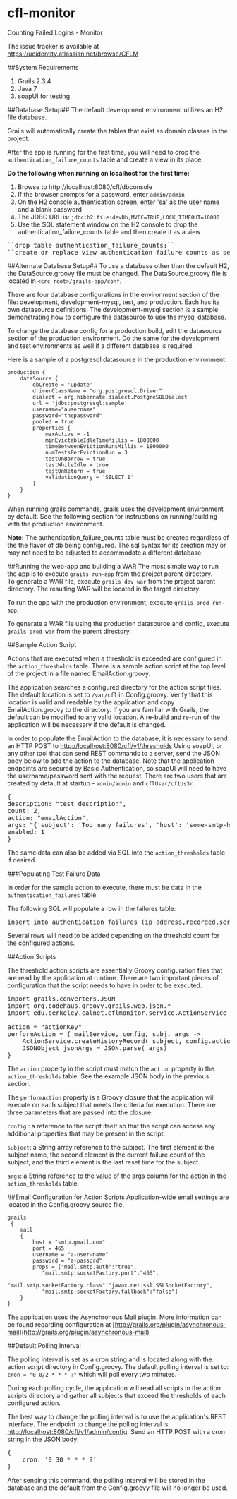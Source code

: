 cfl-monitor
========
Counting Failed Logins - Monitor

The issue tracker is available at https://ucidentity.atlassian.net/browse/CFLM

##System Requirements
1. Grails 2.3.4
2. Java 7
3. soapUI for testing


##Database Setup##
The default development environment utilizes an H2 file database.

Grails will automatically create the tables that exist as domain classes in the project.

After the app is running for the first time, you will need to drop the ``authentication_failure_counts`` table and create a view in its place.

**Do the following when running on localhost for the first time:**

1. Browse to http://localhost:8080/cfl/dbconsole
2. If the browser prompts for a password, enter `admin/admin`
3. On the H2 console authentication screen, enter 'sa' as the user name and a blank password
4. The JDBC URL is: ``jdbc:h2:file:devDb;MVCC=TRUE;LOCK_TIMEOUT=10000`` 
5. Use the SQL statement window on the H2 console to drop the authentication_failure_counts table and then create it as a view
<pre>
``drop table authentication_failure_counts;``
``create or replace view authentication_failure_counts as select f.subject, count(*) as current_count from authentication_failures f where f.recorded > (select coalesce(max(r.reset), '2001-01-01') from authentication_resets r where r.subject = f.subject) group by f.subject;``
</pre>

##Alternate Database Setup##
To use a database other than the default H2, the DataSource.groovy file must be changed.  The DataSource.groovy file is located in ``<src root>/grails-app/conf``.

There are four database configurations in the environment section of the file: development, development-mysql, test, and production.  Each has its own datasource definitions. The development-mysql section is a sample demonstrating how to configure the datasource to use the mysql database.

To change the database config for a production build, edit the datasource section of the production environment. Do the same for the development and test environments as well if a different database is required.

Here is a sample of a postgresql datasource in the production environment:

	production {
		dataSource {
			dbCreate = 'update'
			driverClassName = "org.postgresql.Driver"
 			dialect = org.hibernate.dialect.PostgreSQLDialect
			url = 'jdbc:postgresql:sample'
			username="ausername"
			password="thepassword"
			pooled = true
			properties {
				maxActive = -1
				minEvictableIdleTimeMillis = 1800000
				timeBetweenEvictionRunsMillis = 1800000
				numTestsPerEvictionRun = 3
				testOnBorrow = true
				testWhileIdle = true
				testOnReturn = true
				validationQuery = 'SELECT 1'
			}
		}
	}


When running grails commands, grails uses the development environment by default.  See the following section for instructions on running/building with the production environment.

**Note:**
The authentication_failure_counts table must be created regardless of the the flavor of db being configured.  The sql syntax for its creation may or may not need to be adjusted to accommodate a different database.

##Running the web-app and building a WAR
The most simple way to run the app is to execute ``grails run-app`` from the project parent directory.  
To generate a WAR file, execute ``grails dev war`` from the project parent directory.  The resulting WAR will be located in the target directory.

To run the app with the production environment, execute ``grails prod run-app``.

To generate a WAR file using the production datasource and config, execute ``grails prod war`` from the parent directory.

##Sample Action Script

Actions that are executed when a threshold is exceeded are configured in the ``action_thresholds`` table.  There is a sample action script at the top level of the project in a file named EmailAction.groovy.

The application searches a configured directory for the action script files.  The default location is set to ``/var/cfl`` in Config.groovy.  Verify that this location is valid and readable by the application and copy EmailAction.groovy to the directory.  If you are familiar with Grails, the default can be modified to any valid location.  A re-build and re-run of the application will be necessary if the default is changed.

In order to populate the EmailAction to the database, it is necessary to send an HTTP POST to [http://localhost:8080/cfl/v1/thresholds](http://localhost:8080/cfl/v1/thresholds)
Using soapUI, or any other tool that can send REST commands to a server, send the JSON body below to add the action to the database.  Note that the application endpoints are secured by Basic Authentication, so soapUI will need to have the username/password sent with the request.  There are two users that are created by default at startup - `admin/admin` and `cflUser/cf1Us3r`.

<pre>
{
description: "test description",
count: 2,
action: "emailAction",
args: "{'subject': 'Too many failures', 'host': 'some-smtp-host', 'message': 'Too many failures, fix it', 'username': 'your-user-name', 'password': 'your-password', 'recipient': 'some-email-address'}",
enabled: 1
}
</pre>

The same data can also be added via SQL into the `action_thresholds` table if desired.

###Populating Test Failure Data

In order for the sample action to execute, there must be data in the `authentication_failures` table.

The following SQL will populate a row in the failures table:
<pre>
insert into authentication_failures (ip_address,recorded,service,subject) values ('192.168.0.1',now(),'test service', 'test');
</pre>

Several rows will need to be added depending on the threshold count for the configured actions.

##Action Scripts

The threshold action scripts are essentially Groovy configuration files that are read by the application at runtime.  There are two important pieces of configuration that the script needs to have in order to be executed.

<pre>
import grails.converters.JSON
import org.codehaus.groovy.grails.web.json.*
import edu.berkeley.calnet.cflmonitor.service.ActionService

action = "actionKey"
performAction = { mailService, config, subj, args ->
	ActionService.createHistoryRecord( subject, config.action, "Action executed")
	JSONObject jsonArgs = JSON.parse( args)
}
</pre>

The `action` property in the script must match the `action` property in the `action_thresholds` table.  See the example JSON body in the previous section.

The `performAction` property is a Groovy closure that the application will execute on each subject that meets the criteria for execution.  There are three parameters that are passed into the closure:

`config` : a reference to the script itself so that the script can access any additional properties that may be present in the script.

`subject`: a String array reference to the subject.  The first element is the subject name, the second element is the current failure count of the subject, and the third element is the last reset time for the subject.

`args`: a String reference to the value of the args column for the action in the `action_thresholds` table.

##Email Configuration for Action Scripts
Application-wide email settings are located in the Config.groovy source file.

	grails
	 {
   		mail 
		{
		   	host = "smtp.gmail.com"
	  		port = 465
	  		username = "a-user-name"
	  		password = "a-passord"
	  		props = ["mail.smtp.auth":"true",
			   "mail.smtp.socketFactory.port":"465",
			   "mail.smtp.socketFactory.class":"javax.net.ssl.SSLSocketFactory",
			   "mail.smtp.socketFactory.fallback":"false"]
		}
 	}
 	
The application uses the Asynchronous Mail plugin.  More information can be found regarding configuration at [http://grails.org/plugin/asynchronous-mail](http://grails.org/plugin/asynchronous-mail)

##Default Polling Interval

The polling interval is set as a cron string and is located along with the action script directory in Config.groovy.  The default polling interval is set to:
`cron = "0 0/2 * * * ?"` which will poll every two minutes.

During each polling cycle, the application will read all scripts in the action scripts directory and gather all subjects that exceed the thresholds of each configured action.

The best way to change the polling interval is to use the application's REST interface.  The endpoint to change the polling interval is [http://localhost:8080/cfl/v1/admin/config](http://localhost:8080/cfl/v1/admin/config).  Send an HTTP POST with a cron string in the JSON body:
<pre>
{
	cron: '0 30 * * * ?'
}
</pre>

After sending this command, the polling interval will be stored in the database and the default from the Config.groovy file will no longer be used.

